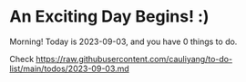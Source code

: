 # An Exciting Day Begins! :)

Morning! Today is 2023-09-03, and you have 0 things to do.

Check https://raw.githubusercontent.com/cauliyang/to-do-list/main/todos/2023-09-03.md